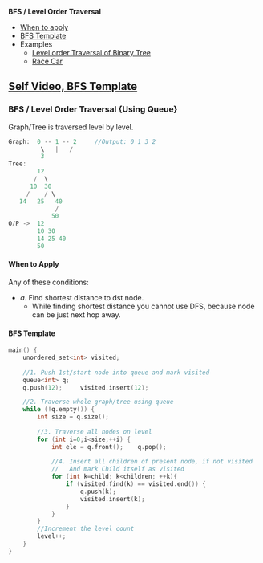 **BFS / Level Order Traversal**
- [When to apply](#w)
- [BFS Template](#t)
- Examples
  - [Level order Traversal of Binary Tree](DS_Questions/Data_Structures/Trees/BinaryTree/Traversal/Spiral/LeftToRight_LevelByLevel/README.md#a1)
  - [Race Car](/DS_Questions/Questions/Graphs/Find/Directed_Graph/Cyclic/RaceCar.md) 

## [Self Video, BFS Template](https://youtu.be/ranS-TE-kMU)

### BFS / Level Order Traversal {Using Queue}
Graph/Tree is traversed level by level.
```c
Graph: 	0 -- 1 -- 2		//Output: 0 1 3 2
         \   |	 /
	     3
Tree:
        12
       /  \
      10  30
     /    / \
   14   25   40
             /
            50
O/P ->  12 
        10 30 
        14 25 40 
        50
```

<a name=w></a>
#### When to Apply
Any of these conditions:
- _a._ Find shortest distance to dst node.
  - While finding shortest distance you cannot use DFS, because node can be just next hop away.

<a name=t></a>
#### BFS Template
```c
main() {
	unordered_set<int> visited;
	
	//1. Push 1st/start node into queue and mark visited
	queue<int> q;
	q.push(12); 	visited.insert(12);

	//2. Traverse whole graph/tree using queue
	while (!q.empty()) {
		int size = q.size();
		
		//3. Traverse all nodes on level
		for (int i=0;i<size;++i) {
			int ele = q.front();	q.pop();
		
			//4. Insert all children of present node, if not visited
			//   And mark Child itself as visited
			for (int k=child; k<children; ++k){
				if (visited.find(k) == visited.end()) {
					q.push(k);
					visited.insert(k);
				}
			}
		}
		//Increment the level count
		level++;
	}
}
```
